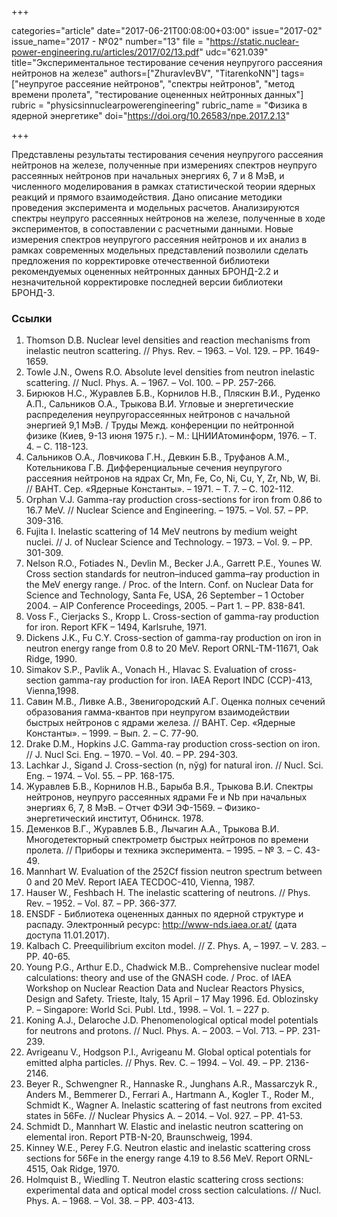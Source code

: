 +++

categories="article"
date="2017-06-21T00:08:00+03:00"
issue="2017-02"
issue_name="2017 - №02"
number="13"
file = "https://static.nuclear-power-engineering.ru/articles/2017/02/13.pdf"
udc="621.039"
title="Экспериментальное тестирование сечения неупругого рассеяния нейтронов на железе"
authors=["ZhuravlevBV", "TitarenkoNN"]
tags=["неупругое рассеяние нейтронов", "спектры нейтронов", "метод времени пролета", "тестирование оцененных нейтронных данных"]
rubric = "physicsinnuclearpowerengineering"
rubric_name = "Физика в ядерной энергетике"
doi="https://doi.org/10.26583/npe.2017.2.13"

+++

Представлены результаты тестирования сечения неупругого рассеяния нейтронов на железе, полученные при измерениях спектров неупруго рассеянных нейтронов при начальных энергиях 6, 7 и 8 МэВ, и численного моделирования в рамках статистической теории ядерных реакций и прямого взаимодействия. Дано описание методики проведения эксперимента и модельных расчетов. Анализируются спектры неупруго рассеянных нейтронов на железе, полученные в ходе экспериментов, в сопоставлении с расчетными данными. Новые измерения спектров неупругого рассеяния нейтронов и их анализ в рамках современных модельных представлений позволили сделать предложения по корректировке отечественной библиотеки рекомендуемых оцененных нейтронных данных БРОНД-2.2 и незначительной корректировке последней версии библиотеки БРОНД-3.

### Ссылки

1. Thomson D.B. Nuclear level densities and reaction mechanisms from inelastic neutron scattering. // Phys. Rev. – 1963. – Vol. 129. – PP. 1649-1659.
2. Towle J.N., Owens R.O. Absolute level densities from neutron inelastic scattering. // Nucl. Phys. A. – 1967. – Vol. 100. – PP. 257-266.
3. Бирюков Н.С., Журавлев Б.В., Корнилов Н.В., Пляскин В.И., Руденко А.П., Сальников О.А., Трыкова В.И. Угловые и энергетические распределения неупругорассеянных нейтронов с начальной энергией 9,1 МэВ. / Труды Межд. конференции по нейтронной физике (Киев, 9-13 июня 1975 г.). – М.: ЦНИИАтоминформ, 1976. – Т. 4. – С. 118-123.
4. Сальников О.А., Ловчикова Г.Н., Девкин Б.В., Труфанов А.М., Котельникова Г.В. Дифференциальные сечения неупругого рассеяния нейтронов на ядрах Cr, Mn, Fe, Co, Ni, Cu, Y, Zr, Nb, W, Bi. // ВАНТ. Сер. «Ядерные Константы». – 1971. – Т. 7. – С. 102-112.
5. Orphan V.J. Gamma-ray production cross-sections for iron from 0.86 to 16.7 MeV. // Nuclear Science and Engineering. – 1975. – Vol. 57. – PP. 309-316.
6. Fujita I. Inelastic scattering of 14 MeV neutrons by medium weight nuclei. // J. of Nuclear Science and Technology. – 1973. – Vol. 9. – PP. 301-309.
7. Nelson R.O., Fotiades N., Devlin M., Becker J.A., Garrett P.E., Younes W. Cross section standards for neutron–induced gamma–ray production in the MeV energy range. / Proc. of the Intern. Conf. on Nuclear Data for Science and Technology, Santa Fe, USA, 26 September – 1 October 2004. – AIP Conference Proceedings, 2005. – Part 1. – PP. 838-841.
8. Voss F., Cierjacks S., Kropp L. Cross-section of gamma-ray production for iron. Report KFK – 1494, Karlsruhe, 1971.
9. Dickens J.K., Fu C.Y. Cross-section of gamma-ray production on iron in neutron energy range from 0.8 to 20 MeV. Report ORNL-TM-11671, Oak Ridge, 1990.
10. Simakov S.P., Pavlik A., Vonach H., Hlavac S. Evaluation of cross-section gamma-ray production for iron. IAEA Report INDC (CCP)-413, Vienna,1998.
11. Савин М.В., Ливке А.В., Звенигородский А.Г. Оценка полных сечений образования гамма-квантов при неупругом взаимодействии быстрых нейтронов с ядрами железа. // ВАНТ. Сер. «Ядерные Константы». – 1999. – Вып. 2. – С. 77-90.
12. Drake D.M., Hopkins J.C. Gamma-ray production cross-section on iron. // J. Nucl Sci. Eng. – 1970. – Vol. 40. – PP. 294-303.
13. Lachkar J., Sigand J. Cross-section (n, nўg) for natural iron. // Nucl. Sci. Eng. – 1974. – Vol. 55. – PP. 168-175.
14. Журавлев Б.В., Корнилов Н.В., Барыба В.Я., Трыкова В.И. Спектры нейтронов, неупруго рассеянных ядрами Fe и Nb при начальных энергиях 6, 7, 8 МэВ. – Отчет ФЭИ ЭФ-1569. – Физико-энергетический институт, Обнинск. 1978.
15. Деменков В.Г., Журавлев Б.В., Лычагин А.А., Трыкова В.И. Многодетекторный спектрометр быстрых нейтронов по времени пролета. // Приборы и техника эксперимента. – 1995. – № 3. – С. 43-49.
16. Mannhart W. Evaluation of the 252Cf fission neutron spectrum between 0 and 20 MeV. Report IAEA TECDOC-410, Vienna, 1987.
17. Hauser W., Feshbach H. The inelastic scattering of neutrons. // Phys. Rev. – 1952. – Vol. 87. – PP. 366-377.
18. ENSDF - Библиотека оцененных данных по ядерной структуре и распаду. Электронный ресурс: http://www-nds.iaea.or.at/ (дата доступа 11.01.2017).
19. Kalbach C. Preequilibrium exciton model. // Z. Phys. A, – 1997. – V. 283. – PP. 40-65.
20. Young P.G., Arthur E.D., Chadwick M.B.. Comprehensive nuclear model calculations: theory and use of the GNASH code. / Proc. of IAEA Workshop on Nuclear Reaction Data and Nuclear Reactors Physics, Design and Safety. Trieste, Italy, 15 April – 17 May 1996. Ed. Oblozinsky P. – Singapore: World Sci. Publ. Ltd., 1998. – Vol. 1. – 227 p.
21. Koning A.J., Delaroche J.D. Phenomenological optical model potentials for neutrons and protons. // Nucl. Phys. A. – 2003. – Vol. 713. – PP. 231-239.
22. Avrigeanu V., Hodgson P.I., Avrigeanu M. Global optical potentials for emitted alpha particles. // Phys. Rev. C. – 1994. – Vol. 49. – PP. 2136-2146.
23. Beyer R., Schwengner R., Hannaske R., Junghans A.R., Massarczyk R., Anders M., Bemmerer D., Ferrari A., Hartmann A., Kogler T., Roder M., Schmidt K., Wagner A. Inelastic scattering of fast neutrons from excited states in 56Fe. // Nuclear Physics A. – 2014. – Vol. 927. – PP. 41-53.
24. Schmidt D., Mannhart W. Elastic and inelastic neutron scattering on elemental iron. Report PTB-N-20, Braunschweig, 1994.
25. Kinney W.E., Perey F.G. Neutron elastic and inelastic scattering cross sections for 56Fe in the energy range 4.19 to 8.56 MeV. Report ORNL-4515, Oak Ridge, 1970.
26. Holmquist B., Wiedling T. Neutron elastic scattering cross sections: experimental data and optical model cross section calculations. // Nucl. Phys. A. – 1968. – Vol. 38. – PP. 403-413.